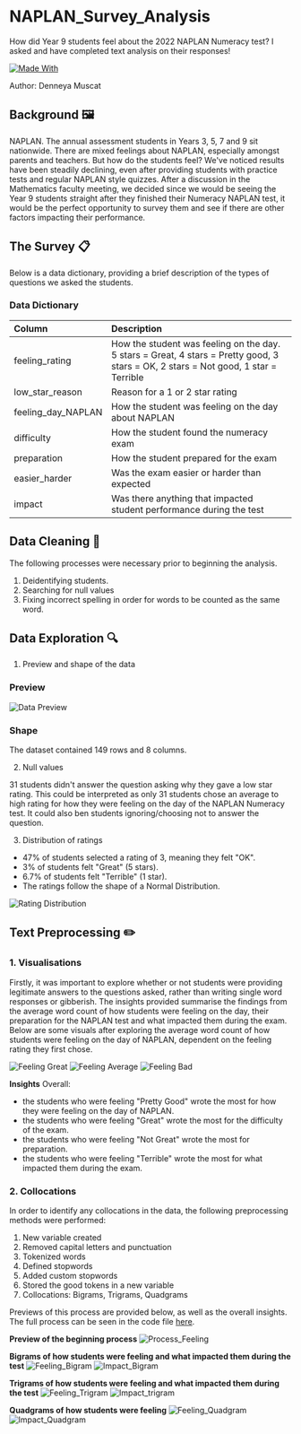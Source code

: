 # NAPLAN_Survey_Analysis
How did Year 9 students feel about the 2022 NAPLAN Numeracy test? I asked and have completed text analysis on their responses!

[![Made With](https://forthebadge.com/images/badges/made-with-python.svg)](https://forthebadge.com/images/badges/made-with-python.svg)

Author: Denneya Muscat

## Background 🖼️

NAPLAN. The annual assessment students in Years 3, 5, 7 and 9 sit nationwide. There are mixed feelings about NAPLAN, especially amongst parents and teachers. But how do the students feel? We've noticed results have been steadily declining, even after providing students with practice tests and regular NAPLAN style quizzes. After a discussion in the Mathematics faculty meeting, we decided since we would be seeing the Year 9 students straight after they finished their Numeracy NAPLAN test, it would be the perfect opportunity to survey them and see if there are other factors impacting their performance.

## The Survey 📋
Below is a data dictionary, providing a brief description of the types of questions we asked the students. 

### Data Dictionary

| Column | Description|
| :- | :- |
| feeling_rating | How the student was feeling on the day. 5 stars = Great, 4 stars = Pretty good, 3 stars = OK, 2 stars = Not good, 1 star = Terrible |
| low_star_reason | Reason for a 1 or 2 star rating |
| feeling_day_NAPLAN | How the student was feeling on the day about NAPLAN |
| difficulty | How the student found the numeracy exam |
| preparation | How the student prepared for the exam |
| easier_harder | Was the exam easier or harder than expected |
| impact | Was there anything that impacted student performance during the test |

## Data Cleaning 🧼

The following processes were necessary prior to beginning the analysis.
1. Deidentifying students.
2. Searching for null values
3. Fixing incorrect spelling in order for words to be counted as the same word.

## Data Exploration 🔍

1. Preview and shape of the data

### Preview

![Data Preview](https://github.com/Denneya/NAPLAN_Survey_Analysis/blob/main/data_preview.png)

### Shape
The dataset contained 149 rows and 8 columns.

2. Null values

31 students didn't answer the question asking why they gave a low star rating. This could be interpreted as only 31 students chose an average to high rating for how they were feeling on the day of the NAPLAN Numeracy test. It could also ben students ignoring/choosing not to answer the question.

3. Distribution of ratings
* 47% of students selected a rating of 3, meaning they felt "OK".
* 3% of students felt "Great" (5 stars).
* 6.7% of students felt "Terrible" (1 star).
* The ratings follow the shape of a Normal Distribution.

![Rating Distribution](https://github.com/Denneya/NAPLAN_Survey_Analysis/blob/main/dist_ratings.png)

## Text Preprocessing ✏️

### 1. Visualisations 

Firstly, it was important to explore whether or not students were providing legitimate answers to the questions asked, rather than writing single word responses or gibberish. The insights provided summarise the findings from the average word count of how students were feeling on the day, their preparation for the NAPLAN test and what impacted them during the exam. Below are some visuals after exploring the average word count of how students were feeling on the day of NAPLAN, dependent on the feeling rating they first chose.

![Feeling Great](https://github.com/Denneya/NAPLAN_Survey_Analysis/blob/main/Wrdcnt_Great.png)
![Feeling Average](https://github.com/Denneya/NAPLAN_Survey_Analysis/blob/main/Wrdcnt_notgood.png)
![Feeling Bad](https://github.com/Denneya/NAPLAN_Survey_Analysis/blob/main/Wrdcnt_bad.png)

**Insights**
Overall:
- the students who were feeling "Pretty Good" wrote the most for how they were feeling on the day of NAPLAN.
- the students who were feeling "Great" wrote the most for the difficulty of the exam.
- the students who were feeling "Not Great" wrote the most for preparation.
- the students who were feeling "Terrible" wrote the most for what impacted them during the exam.

### 2. Collocations

In order to identify any collocations in the data, the following preprocessing methods were performed:
1. New variable created
2. Removed capital letters and punctuation
3. Tokenized words
4. Defined stopwords
5. Added custom stopwords
6. Stored the good tokens in a new variable
7. Collocations: Bigrams, Trigrams, Quadgrams

Previews of this process are provided below, as well as the overall insights. The full process can be seen in the code file <a href= "https://github.com/Denneya/NAPLAN_Survey_Analysis/blob/main/naplan_survey_2022.py">here</a>.

**Preview of the beginning process**
![Process_Feeling](https://github.com/Denneya/NAPLAN_Survey_Analysis/blob/main/preview_feeling.png)

**Bigrams of how students were feeling and what impacted them during the test**
![Feeling_Bigram](https://github.com/Denneya/NAPLAN_Survey_Analysis/blob/main/feeling_bigram.png)
![Impact_Bigram](https://github.com/Denneya/NAPLAN_Survey_Analysis/blob/main/impact_bigram.png)

**Trigrams of how students were feeling and what impacted them during the test**
![Feeling_Trigram](https://github.com/Denneya/NAPLAN_Survey_Analysis/blob/main/feeling_trigram.png)
![Impact_trigram](https://github.com/Denneya/NAPLAN_Survey_Analysis/blob/main/impact_trigram.png)

**Quadgrams of how students were feeling**
![Feeling_Quadgram](https://github.com/Denneya/NAPLAN_Survey_Analysis/blob/main/feeling_quadgram.png)
![Impact_Quadgram](https://github.com/Denneya/NAPLAN_Survey_Analysis/blob/main/impact_quadgram.png)









